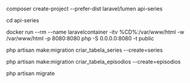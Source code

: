 composer create-project --prefer-dist laravel/lumen api-series

cd api-series

docker run --rm --name laravelcontainer  -itv %CD%:/var/www/html -w /var/www/html -p 8080:8080 php -S 0.0.0.0:8080 -t public

php artisan make:migration criar_tabela_series --create=series

php artisan make:migration criar_tabela_episodios --create=episodios

php artisan migrate
